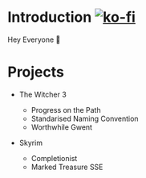 # Introduction                    [![ko-fi](https://ko-fi.com/img/githubbutton_sm.svg)](https://ko-fi.com/C1C3I3NYN)
Hey Everyone 👋 

# Projects
  - The Witcher 3
    - Progress on the Path
    - Standarised Naming Convention
    - Worthwhile Gwent

  - Skyrim
    - Completionist
    - Marked Treasure SSE

<!--
**Faen668/Faen668** is a ✨ _special_ ✨ repository because its `README.md` (this file) appears on your GitHub profile.

Here are some ideas to get you started:

- 🔭 I’m currently working on ...
- 🌱 I’m currently learning ...
- 👯 I’m looking to collaborate on ...
- 🤔 I’m looking for help with ...
- 💬 Ask me about ...
- 📫 How to reach me: ...
- 😄 Pronouns: ...
- ⚡ Fun fact: ...
-->
